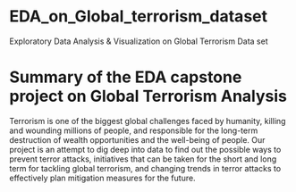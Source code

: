 # EDA_on_Global_terrorism_dataset
Exploratory Data Analysis &amp; Visualization on Global Terrorism Data set

# Summary of the EDA capstone project on Global Terrorism Analysis 

Terrorism is one of the biggest global challenges faced by humanity, killing and wounding millions of people, and responsible for the long-term destruction of wealth opportunities and the well-being of people. 
Our project is an attempt to dig deep into data to find out the possible ways to prevent terror attacks, initiatives that can be taken for the short and long term for tackling global terrorism, and changing trends in terror attacks to effectively plan mitigation measures for the future.
